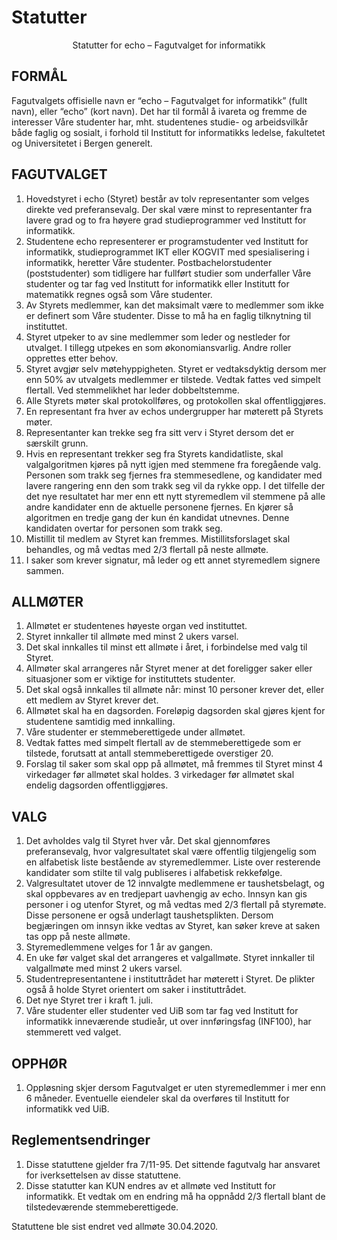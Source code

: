 # Statutter

<div align="center">Statutter for
echo – Fagutvalget for informatikk</div>

## FORMÅL

Fagutvalgets offisielle navn er “echo – Fagutvalget for informatikk” (fullt navn), eller “echo” (kort navn).  Det har til formål å ivareta og fremme de interesser Våre studenter har, mht. studentenes studie- og arbeidsvilkår både faglig og sosialt, i forhold til Institutt for informatikks ledelse, fakultetet og Universitetet i Bergen generelt.

## FAGUTVALGET

1. Hovedstyret i echo (Styret) består av tolv representanter som velges direkte ved preferansevalg. Der skal være minst to representanter fra lavere grad og to fra høyere grad studieprogrammer ved Institutt for informatikk.
2. Studentene echo representerer er programstudenter ved Institutt for informatikk, studieprogrammet IKT eller KOGVIT med spesialisering i informatikk, heretter Våre studenter. Postbachelorstudenter (poststudenter) som tidligere har fullført studier som underfaller Våre studenter og tar fag ved Institutt for informatikk eller Institutt for matematikk regnes også som Våre studenter.
3. Av Styrets medlemmer, kan det maksimalt være to medlemmer som ikke er definert som Våre studenter. Disse to må ha en faglig tilknytning til instituttet.
4. Styret utpeker to av sine medlemmer som leder og nestleder for utvalget. I tillegg utpekes en som økonomiansvarlig. Andre roller opprettes etter behov.
5. Styret avgjør selv møtehyppigheten. Styret er vedtaksdyktig dersom mer enn 50% av utvalgets medlemmer er tilstede. Vedtak fattes ved simpelt flertall. Ved stemmelikhet har leder dobbeltstemme.
6. Alle Styrets møter skal protokollføres, og protokollen skal offentliggjøres.
7. En representant fra hver av echos undergrupper har møterett på Styrets møter.
8. Representanter kan trekke seg fra sitt verv i Styret dersom det er særskilt grunn.
9. Hvis en representant trekker seg fra Styrets kandidatliste, skal valgalgoritmen kjøres på nytt igjen med stemmene fra foregående valg. Personen som trakk seg fjernes fra stemmesedlene, og kandidater med lavere rangering enn den som trakk seg vil da rykke opp. I det tilfelle der det nye resultatet har mer enn ett nytt styremedlem vil stemmene på alle andre kandidater enn de aktuelle personene fjernes. En kjører så algoritmen en tredje gang der kun én kandidat utnevnes. Denne kandidaten overtar for personen som trakk seg.
10. Mistillit til medlem av Styret kan fremmes. Mistillitsforslaget skal behandles, og må vedtas med 2/3 flertall på neste allmøte.
11. I saker som krever signatur, må leder og ett annet styremedlem signere sammen.

## ALLMØTER

1. Allmøtet er studentenes høyeste organ ved instituttet.
2. Styret innkaller til allmøte med minst 2 ukers varsel.
3. Det skal innkalles til minst ett allmøte i året, i forbindelse med valg til Styret.
4. Allmøter skal arrangeres når Styret mener at det foreligger saker eller situasjoner som er viktige for instituttets studenter.
5. Det skal også innkalles til allmøte når:
minst 10 personer krever det, eller
ett medlem av Styret krever det.
6. Allmøtet skal ha en dagsorden. Foreløpig dagsorden skal gjøres kjent for studentene samtidig med innkalling.
7. Våre studenter er stemmeberettigede under allmøtet.
8. Vedtak fattes med simpelt flertall av de stemmeberettigede som er tilstede, forutsatt at antall stemmeberettigede overstiger 20.
9. Forslag til saker som skal opp på allmøtet, må fremmes til Styret minst 4 virkedager før allmøtet skal holdes. 3 virkedager før allmøtet skal endelig dagsorden offentliggjøres.

## VALG

1. Det avholdes valg til Styret hver vår. Det skal gjennomføres preferansevalg, hvor valgresultatet skal være offentlig tilgjengelig som en alfabetisk liste bestående av styremedlemmer. Liste over resterende kandidater som stilte til valg publiseres i alfabetisk rekkefølge.
2. Valgresultatet utover de 12 innvalgte medlemmene er taushetsbelagt, og skal oppbevares av en tredjepart uavhengig av echo. Innsyn kan gis personer i og utenfor Styret, og må vedtas med 2/3 flertall på styremøte. Disse personene er også underlagt taushetsplikten. Dersom begjæringen om innsyn ikke vedtas av Styret, kan søker kreve at saken tas opp på neste allmøte.
3. Styremedlemmene velges for 1 år av gangen.
4. En uke før valget skal det arrangeres et valgallmøte. Styret innkaller til valgallmøte med minst 2 ukers varsel.
5. Studentrepresentantene i instituttrådet har møterett i Styret. De plikter også å holde Styret orientert om saker i instituttrådet.
6. Det nye Styret trer i kraft 1. juli.
7. Våre studenter eller studenter ved UiB som tar fag ved Institutt for informatikk inneværende studieår, ut over innføringsfag (INF100), har stemmerett ved valget.

## OPPHØR

1. Oppløsning skjer dersom Fagutvalget er uten styremedlemmer i mer enn 6 måneder. Eventuelle eiendeler skal da overføres til Institutt for informatikk ved UiB.

## Reglementsendringer
1. Disse statuttene gjelder fra 7/11-95. Det sittende fagutvalg har ansvaret for iverksettelsen av disse statuttene.
2. Disse statutter kan KUN endres av et allmøte ved Institutt for informatikk. Et vedtak om en endring må ha oppnådd 2/3 flertall blant de tilstedeværende stemmeberettigede.

Statuttene ble sist endret ved allmøte 30.04.2020.